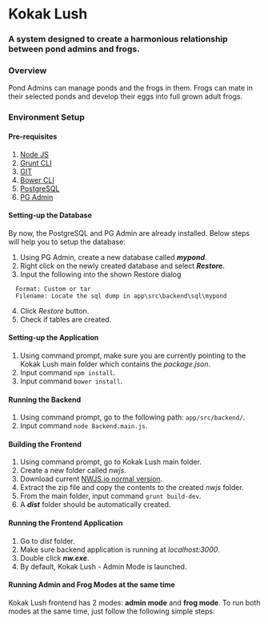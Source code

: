 # Kokak Lush
### A system designed to create a harmonious relationship between pond admins and frogs.

### Overview
Pond Admins can manage ponds and the frogs in them.
Frogs can mate in their selected ponds and develop their eggs into full grown adult frogs.

### Environment Setup
#### Pre-requisites
1. [Node JS](https://nodejs.org/en/download/)
2. [Grunt CLI](https://gruntjs.com/getting-started#installing-the-cli)
3. [GIT](https://git-scm.com/downloads)
5. [Bower CLI](https://bower.io/#install-bower)
6. [PostgreSQL](https://www.postgresql.org/download/)
7. [PG Admin](https://www.pgadmin.org/download/)

#### Setting-up the Database
By now, the PostgreSQL and PG Admin are already installed. Below steps will help you to setup the database:
1. Using PG Admin, create a new database called __*mypond*__.
2. Right click on the newly created database and select __*Restore*__.
3. Input the following into the shown Restore dialog
```
  Format: Custom or tar
  Filename: Locate the sql dump in app\src\backend\sql\mypond
```
4. Click *Restore* button.
5. Check if tables are created.

#### Setting-up the Application
1. Using command prompt, make sure you are currently pointing to the Kokak Lush main folder which contains the *package.json*.
2. Input command `npm install`.
3. Input command `bower install`.

#### Running the Backend
1. Using command prompt, go to the following path: `app/src/backend/`.
2. Input command `node Backend.main.js`.

#### Building the Frontend
1. Using command prompt, go to Kokak Lush main folder.
2. Create a new folder called *nwjs*.
3. Download current [NWJS.io normal version](https://nwjs.io/).
4. Extract the zip file and copy the contents to the created *nwjs* folder.
5. From the main folder, input command `grunt build-dev`.
6. A **_dist_** folder should be automatically created.

#### Running the Frontend Application
1. Go to *dist* folder.
2. Make sure backend application is running at *localhost:3000*.
3. Double click **_nw.exe_**.
4. By default, Kokak Lush - Admin Mode is launched.

#### Running Admin and Frog Modes at the same time
Kokak Lush frontend has 2 modes: **admin mode** and **frog mode**. To run both modes at the same time, just follow the following simple steps:
